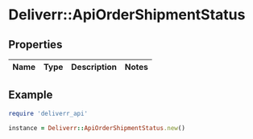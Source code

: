 # Deliverr::ApiOrderShipmentStatus

## Properties

| Name | Type | Description | Notes |
| ---- | ---- | ----------- | ----- |

## Example

```ruby
require 'deliverr_api'

instance = Deliverr::ApiOrderShipmentStatus.new()
```

